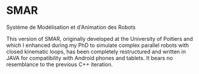 # SMAR
Système de Modélisation et d'Animation des Robots

This version of SMAR, originally developed at the University of Poitiers and which I enhanced during my PhD to simulate complex parallel robots with closed kinematic loops, has been completely restructured and written in JAVA for compatibility with Android phones and tablets. It bears no resemblance to the previous C++ iteration.

